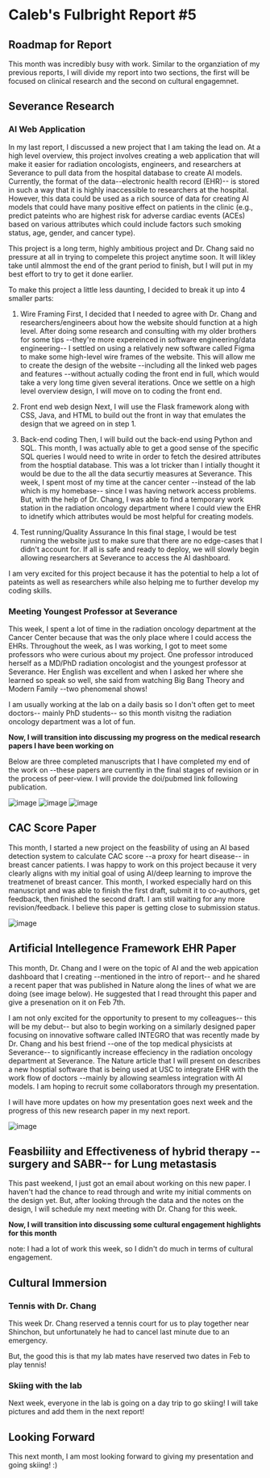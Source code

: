 # Caleb's Fulbright Report #5

## Roadmap for Report 
This month was incredibly busy with work. Similar to the organziation of my previous reports, I will divide my report into two sections, the first will be focused on clinical research and the second on cultural engagemnet. 

## Severance Research

### **AI Web Application**

In my last report, I discussed a new project that I am taking the lead on. At a high level overview, this project involves creating a web application that will make it easier for radiation oncologists, engineers, and researchers at Severance to pull data from the hospital database to create AI models. Currently, the format of the data--electronic health record (EHR)-- is stored in such a way that it is highly inaccessible to researchers at the hospital. However, this data could be used as a rich source of data for creating AI models that could have many positive effect on patients in the clinic (e.g., predict pateints who are highest risk for adverse cardiac events (ACEs) based on various attributes which could include factors such smoking status, age, gender, and cancer type).

This project is a long term, highly ambitious project and Dr. Chang said no pressure at all in trying to compelete this project anytime soon. It will likley take until almmost the end of the grant period to finish, but I will put in my best effort to try to get it done earlier. 

To make this project a little less daunting, I decided to break it up into 4 smaller parts:

1. Wire Framing
First, I decided that I needed to agree with Dr. Chang and researchers/engineers about how the website should function at a high level. After doing some research and consulting with my older brothers for some tips --they're more expereinced in software engineering/data engineering-- I settled on using a relatively new software called Figma to make some high-level wire frames of the website. This will allow me to create the design of the website --including all the linked web pages and features --without actually coding the front end in full, which would take a very long time given several iterations. Once we settle on a high level overview design, I will move on to coding the front end. 

2. Front end web design
Next, I will use the Flask framework along with CSS, Java, and HTML to build out the front in way that emulates the design that we agreed on in step 1. 

3. Back-end coding
Then, I will build out the back-end using Python and SQL. This month, I was actually able to get a good sense of the specific SQL queries I would need to write in order to fetch the desired attributes from the hosptial database. This was a lot tricker than I intially thought it would be due to the all the data securtiy measures at Severance. This week, I spent most of my time at the cancer center --instead of the lab which is my homebase-- since I was having network access problems. But, with the help of Dr. Chang, I was able to find a temporary work station in the radiation oncology department where I could view the EHR to idnetify which attributes would be most helpful for creating models. 

4. Test running/Quality Assurance
In this final stage, I would be test running the website just to make sure that there are no edge-cases that I didn't account for. If all is safe and ready to deploy, we will slowly begin allowing researchers at Severance to access the AI dashboard. 

I am very excited for this project because it has the potential to help a lot of pateints as well as researchers while also helping me to further develop my coding skills. 


### **Meeting Youngest Professor at Severance**

This week, I spent a lot of time in the radiation oncology department at the Cancer Center because that was the only place where I could access the EHRs. Throughout the week, as I was working, I got to meet some professors who were curious about my project. One professor introduced herself as a MD/PhD radiation oncologist and the youngest professor at Severance. Her English was excellent and when I asked her where she learned so speak so well, she said from watching Big Bang Theory and Modern Family --two phenomenal shows! 

I am usually working at the lab on a daily basis so I don't often get to meet doctors-- mainly PhD students-- so this month visitng the radiation oncology department was a lot of fun. 

**Now, I will transition into discussing my progress on the medical research papers I have been working on**

Below are three completed manuscripts that I have completed my end of the work on --these papers are currently in the final stages of revision or in the process of peer-view. I will provide the doi/pubmed link following publication. 

![image](./report5_photos/LAT.png)
![image](./report5_photos/VR.png)
![image](./report5_photos/CAD.png)


## **CAC Score Paper**

This month, I started a new project on the feasbility of using an AI based detection system to calculate CAC score --a proxy for heart disease-- in breast cancer patients. I was happy to work on this project because it very clearly aligns with my initial goal of using AI/deep learning to improve the treatmenet of breast cancer. This month, I worked especially hard on this manuscript and was able to finish the first draft, submit it to co-authors, get feedback, then finished the second draft. I am still waiting for any more revision/feedback. I believe this paper is getting close to submission status. 

![image](./report5_photos/CRC.png)

## **Artificial Intellegence Framework EHR Paper**  

This month, Dr. Chang and I were on the topic of AI and the web appication dashboard that I creating --mentioned in the intro of report-- and he shared a recent paper that was published in Nature along the lines of what we are doing (see image below). He suggested that I read throught this paper and give a presenation on it on Feb 7th. 

I am not only excited for the opportunity to present to my colleagues-- this will be my debut-- but also to begin working on a similarly designed paper focusing on innovative software called INTEGRO that was recently made by Dr. Chang and his best friend --one of the top medical physicists at Severance-- to significantly increase effeciency in the radiation oncology department at Severance. The Nature article that I will present on describes a new hosptial software that is being used at USC to integrate EHR with the work flow of doctors --mainly by allowing seamless integration with AI models. I am hoping to recruit some collaborators through my presentation. 

I will have more updates on how my presentation goes next week and the progress of this new research paper in my next report. 

![image](./report5_photos/nature.png)

## **Feasbiliity and Effectiveness of hybrid therapy --surgery and SABR-- for Lung metastasis**

This past weekend, I just got an email about working on this new paper. I haven't had the chance to read through and write my initial comments on the design yet. But, after looking through the data and the notes on the design, I will schedule my next meeting with Dr. Chang for this week. 


**Now, I will transition into discussing some cultural engagement highlights for this month**

note: I had a lot of work this week, so I didn't do much in terms of cultural engagement.

## Cultural Immersion
### **Tennis with Dr. Chang**

This week Dr. Chang reserved a tennis court for us to play together near Shinchon, but unfortunately he had to cancel last minute due to an emergency.

But, the good this is that my lab mates have reserved two dates in Feb to play tennis! 

### **Skiing with the lab**

Next week, everyone in the lab is going on a day trip to go skiing! I will take pictures and add them in the next report!

## Looking Forward
This next month, I am most looking forward to giving my presentation and going skiing! :)


